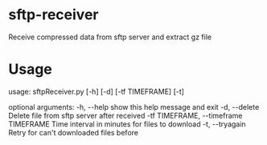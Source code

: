 # sftp-receiver
Receive compressed data from sftp server and extract gz file

# Usage

usage: sftpReceiver.py [-h] [-d] [-tf TIMEFRAME] [-t]

optional arguments:
  -h, --help            show this help message and exit
  -d, --delete          Delete file from sftp server after received
  -tf TIMEFRAME, --timeframe TIMEFRAME
                        Time interval in minutes for files to download
  -t, --tryagain        Retry for can't downloaded files before
